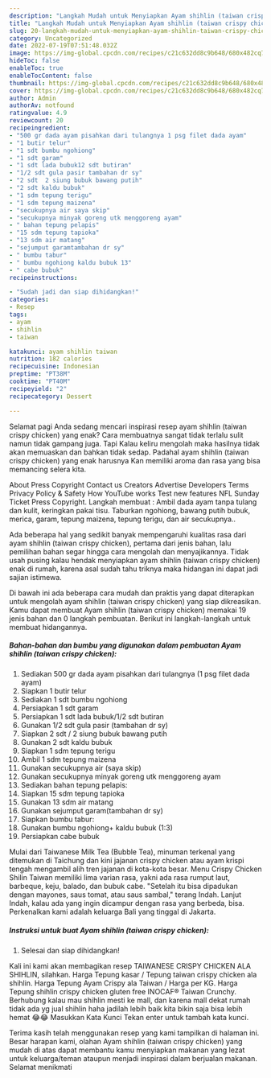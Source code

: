 ```yaml
---
description: "Langkah Mudah untuk Menyiapkan Ayam shihlin (taiwan crispy chicken) yang Lezat"
title: "Langkah Mudah untuk Menyiapkan Ayam shihlin (taiwan crispy chicken) yang Lezat"
slug: 20-langkah-mudah-untuk-menyiapkan-ayam-shihlin-taiwan-crispy-chicken-yang-lezat
category: Uncategorized
date: 2022-07-19T07:51:48.032Z
image: https://img-global.cpcdn.com/recipes/c21c632dd8c9b648/680x482cq70/ayam-shihlin-taiwan-crispy-chicken-foto-resep-utama.jpg
hideToc: false
enableToc: true
enableTocContent: false
thumbnail: https://img-global.cpcdn.com/recipes/c21c632dd8c9b648/680x482cq70/ayam-shihlin-taiwan-crispy-chicken-foto-resep-utama.jpg
cover: https://img-global.cpcdn.com/recipes/c21c632dd8c9b648/680x482cq70/ayam-shihlin-taiwan-crispy-chicken-foto-resep-utama.jpg
author: Admin
authorAv: notfound
ratingvalue: 4.9
reviewcount: 20
recipeingredient:
- "500 gr dada ayam pisahkan dari tulangnya 1 psg filet dada ayam"
- "1 butir telur"
- "1 sdt bumbu ngohiong"
- "1 sdt garam"
- "1 sdt lada bubuk12 sdt butiran"
- "1/2 sdt gula pasir tambahan dr sy"
- "2 sdt  2 siung bubuk bawang putih"
- "2 sdt kaldu bubuk"
- "1 sdm tepung terigu"
- "1 sdm tepung maizena"
- "secukupnya air saya skip"
- "secukupnya minyak goreng utk menggoreng ayam"
- " bahan tepung pelapis"
- "15 sdm tepung tapioka"
- "13 sdm air matang"
- "sejumput garamtambahan dr sy"
- " bumbu tabur"
- " bumbu ngohiong kaldu bubuk 13"
- " cabe bubuk"
recipeinstructions:

- "Sudah jadi dan siap dihidangkan!"
categories:
- Resep
tags:
- ayam
- shihlin
- taiwan

katakunci: ayam shihlin taiwan 
nutrition: 182 calories
recipecuisine: Indonesian
preptime: "PT38M"
cooktime: "PT40M"
recipeyield: "2"
recipecategory: Dessert

---
```



Selamat pagi Anda sedang mencari inspirasi resep ayam shihlin (taiwan crispy chicken) yang enak? Cara membuatnya sangat tidak terlalu sulit namun tidak gampang juga. Tapi Kalau keliru mengolah maka hasilnya tidak akan memuaskan dan bahkan tidak sedap. Padahal ayam shihlin (taiwan crispy chicken) yang enak harusnya Kan memiliki aroma dan rasa yang bisa memancing selera kita.


About Press Copyright Contact us Creators Advertise Developers Terms Privacy Policy &amp; Safety How YouTube works Test new features NFL Sunday Ticket Press Copyright. Langkah membuat : Ambil dada ayam tanpa tulang dan kulit, keringkan pakai tisu. Taburkan ngohiong, bawang putih bubuk, merica, garam, tepung maizena, tepung terigu, dan air secukupnya..

Ada beberapa hal yang sedikit banyak mempengaruhi kualitas rasa dari ayam shihlin (taiwan crispy chicken), pertama dari jenis bahan, lalu pemilihan bahan segar hingga cara mengolah dan menyajikannya. Tidak usah pusing kalau hendak menyiapkan ayam shihlin (taiwan crispy chicken) enak di rumah, karena asal sudah tahu triknya maka hidangan ini dapat jadi sajian istimewa.


Di bawah ini ada beberapa cara mudah dan praktis yang dapat diterapkan untuk mengolah ayam shihlin (taiwan crispy chicken) yang siap dikreasikan. Kamu dapat membuat Ayam shihlin (taiwan crispy chicken) memakai 19 jenis bahan dan 0 langkah pembuatan. Berikut ini langkah-langkah untuk membuat hidangannya.

<!--inarticleads1-->

##### Bahan-bahan dan bumbu yang digunakan dalam pembuatan Ayam shihlin (taiwan crispy chicken):

1. Sediakan 500 gr dada ayam pisahkan dari tulangnya (1 psg filet dada ayam)
1. Siapkan 1 butir telur
1. Sediakan 1 sdt bumbu ngohiong
1. Persiapkan 1 sdt garam
1. Persiapkan 1 sdt lada bubuk/1/2 sdt butiran
1. Gunakan 1/2 sdt gula pasir (tambahan dr sy)
1. Siapkan 2 sdt / 2 siung bubuk bawang putih
1. Gunakan 2 sdt kaldu bubuk
1. Siapkan 1 sdm tepung terigu
1. Ambil 1 sdm tepung maizena
1. Gunakan secukupnya air (saya skip)
1. Gunakan secukupnya minyak goreng utk menggoreng ayam
1. Sediakan  bahan tepung pelapis:
1. Siapkan 15 sdm tepung tapioka
1. Gunakan 13 sdm air matang
1. Gunakan sejumput garam(tambahan dr sy)
1. Siapkan  bumbu tabur:
1. Gunakan  bumbu ngohiong+ kaldu bubuk (1:3)
1. Persiapkan  cabe bubuk


Mulai dari Taiwanese Milk Tea (Bubble Tea), minuman terkenal yang ditemukan di Taichung dan kini jajanan crispy chicken atau ayam krispi tengah mengambil alih tren jajanan di kota-kota besar. Menu Crispy Chicken Shilin Taiwan memiliki lima varian rasa, yakni ada rasa rumput laut, barbeque, keju, balado, dan bubuk cabe. &#34;Setelah itu bisa dipadukan dengan mayones, saus tomat, atau saus sambal,&#34; terang Indah. Lanjut Indah, kalau ada yang ingin dicampur dengan rasa yang berbeda, bisa. Perkenalkan kami adalah keluarga Bali yang tinggal di Jakarta. 

<!--inarticleads2-->

##### Instruksi untuk buat Ayam shihlin (taiwan crispy chicken):


1. Selesai dan siap dihidangkan!

Kali ini kami akan membagikan resep TAIWANESE CRISPY CHICKEN ALA SHIHLIN, silahkan. Harga Tepung kasar / Tepung taiwan crispy chicken ala shihlin. Harga Tepung Ayam Crispy ala Taiwan / Harga per KG. Harga Tepung shihlin crispy chicken gluten free INOCAF® Taiwan Crunchy. Berhubung kalau mau shihlin mesti ke mall, dan karena mall dekat rumah tidak ada yg jual shihlin haha jadilah lebih baik kita bikin saja bisa lebih hemat 😂😂 Masukkan Kata Kunci Tekan enter untuk tambah kata kunci. 

Terima kasih telah menggunakan resep yang kami tampilkan di halaman ini. Besar harapan kami, olahan Ayam shihlin (taiwan crispy chicken) yang mudah di atas dapat membantu kamu menyiapkan makanan yang lezat untuk keluarga/teman ataupun menjadi inspirasi dalam berjualan makanan. Selamat menikmati
